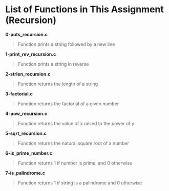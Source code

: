 # List of Functions in This Assignment (Recursion)

**0-puts_recursion.c**
> Function prints a string followed by a new line

**1-print_rev_recursion.c**
> Function prints a string in reverse

**2-strlen_recursion.c**
> Function returns the length of a string

**3-factorial.c**
> Function returns the factorial of a given number

**4-pow_recursion.c**
> Function returns the value of x raised to the power of y

**5-sqrt_recursion.c**
> Function returns the natural square root of a number

**6-is_prime_number.c**
> Function returns 1 if number is prime, and 0 otherwise

**7-is_palindrome.c**
> Function returns 1 if string is a palindrome and 0 otherwise
